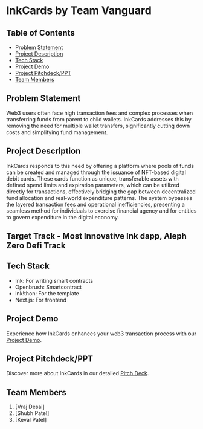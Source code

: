 # InkCards by Team Vanguard

## Table of Contents
- [Problem Statement](#problem-statement)
- [Project Description](#project-description)
- [Tech Stack](#tech-stack)
- [Project Demo](#project-demo)
- [Project Pitchdeck/PPT](#project-pitchdeckppt)
- [Team Members](#team-members)

## Problem Statement
Web3 users often face high transaction fees and complex processes when transferring funds from parent to child wallets. InkCards addresses this by removing the need for multiple wallet transfers, significantly cutting down costs and simplifying fund management.

## Project Description
InkCards responds to this need by offering a platform where pools of funds can be created and managed through the issuance of NFT-based digital debit cards. These cards function as unique, transferable assets with defined spend limits and expiration parameters, which can be utilized directly for transactions, effectively bridging the gap between decentralized fund allocation and real-world expenditure patterns. The system bypasses the layered transaction fees and operational inefficiencies, presenting a seamless method for individuals to exercise financial agency and for entities to govern expenditure in the digital economy.

## Target Track - Most Innovative Ink dapp, Aleph Zero Defi Track

## Tech Stack
- Ink: For writing smart contracts
- Openbrush: Smartcontract
- ink!thon: For the template
- Next.js: For frontend

## Project Demo
Experience how InkCards enhances your web3 transaction process with our [Project Demo](https://youtu.be/7NVRSyWBqaU).

## Project Pitchdeck/PPT
Discover more about InkCards in our detailed [Pitch Deck](https://www.canva.com/design/DAFy0c53g10/TfXW5AL_oYlmtoMJlOtf2g/view?utm_content=DAFy0c53g10&utm_campaign=designshare&utm_medium=link&utm_source=editor).

## Team Members
1) [Vraj Desai]
2) [Shubh Patel]
3) [Keval Patel]
